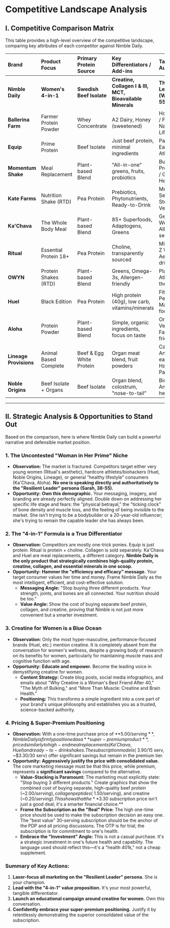 # Competitive Landscape Analysis

## I. Competitive Comparison Matrix

This table provides a high-level overview of the competitive landscape, comparing key attributes of each competitor against Nimble Daily.

| **Brand** | **Product Focus** | **Primary Protein Source** | **Key Differentiators / Add-ins** | **Target Audience** | **OTP Price** | **Sub Price** | **OTP/Serving** | **Sub/Serving** |
| :--- | :--- | :--- | :--- | :--- | :--- | :--- | :--- | :--- |
| **Nimble Daily** | **Women's 4-in-1** | **Swedish Beef Isolate** | **Creatine, Collagen I & III, MCT, Bioavailable Minerals** | **The Resilient Leader (Women 38-55+)** | **$74.99 (15)** | **$98.99 (30)** | **$5.00** | **$3.30** |
| **Ballerina Farm** | Farmer Protein Powder | Whey Concentrate | A2 Dairy, Honey (sweetened) | Homesteading / Family / Natural Lifestyle | $65.00 (25) | *N/A* | $2.60 | *N/A* |
| **Equip** | Prime Protein | Beef Isolate | Just beef protein, minimal ingredients | Paleo / Clean Eating / Athletes | $59.99 (30) | *N/A* | $2.00 | *N/A* |
| **Momentum Shake** | Meal Replacement | Plant-based Blend | "All-in-one" greens, fruits, probiotics | Busy Professionals / General Health | $79.00 (15) | *N/A* | $5.27 | *N/A* |
| **Kate Farms** | Nutrition Shake (RTD) | Pea Protein | Prebiotics, Phytonutrients, Ready-to-Drink | Medical / Sensitive Stomachs / Vegans | $54.00 (12) | *N/A* | $4.50 | *N/A* |
| **Ka'Chava** | The Whole Body Meal | Plant-based Blend | 85+ Superfoods, Adaptogens, Greens | General Wellness / All-in-one seekers | $69.95 (15) | *N/A* | $4.66 | *N/A* |
| **Ritual** | Essential Protein 18+ | Pea Protein | Choline, transparently sourced | Millennial/Gen Z Women, Aesthetically-driven | $40.00 (16) | *N/A* | $2.50 | *N/A* |
| **OWYN** | Protein Shakes (RTD) | Plant-based Blend | Greens, Omega-3s, Allergen-friendly | Plant-based Athletes / On-the-go | $47.99 (12) | *N/A* | $4.00 | *N/A* |
| **Huel** | Black Edition | Pea Protein | High protein (40g), low carb, vitamins/minerals | Fitness / Performance / Macro-focused | $90.00 (17) | *N/A* | $5.29 | *N/A* |
| **Aloha** | Protein Powder | Plant-based Blend | Simple, organic ingredients, focus on taste | Organic / Vegan / Family-friendly | $32.99 (15) | *N/A* | $2.20 | *N/A* |
| **Lineage Provisions** | Animal Based Complete | Beef & Egg White Protein | Organ meat blend, fruit powders | Carnivore / Ancestral eating / Hardcore Paleo | $69.00 (20) | *N/A* | $3.45 | *N/A* |
| **Noble Origins** | Beef Isolate + Organs | Beef Isolate | Organ blend, colostrum, "nose-to-tail" | Biohackers / Ancestral health / Men | $79.00 (30) | *N/A* | $2.63 | *N/A* |

---

## II. Strategic Analysis & Opportunities to Stand Out

Based on the comparison, here is where Nimble Daily can build a powerful narrative and defensible market position.

### 1. **The Uncontested "Woman in Her Prime" Niche**

*   **Observation:** The market is fractured. Competitors target either very young women (Ritual's aesthetic), hardcore athletes/biohackers (Huel, Noble Origins, Lineage), or general "healthy lifestyle" consumers (Ka'Chava, Aloha). **No one is speaking directly and authoritatively to the "Resilient Leader" persona (Sarah, 38-55).**
*   **Opportunity:** **Own this demographic.** Your messaging, imagery, and branding are already perfectly aligned. Double down on addressing her specific life stage and fears: the "physical betrayal," the "ticking clock" of bone density and muscle loss, and the feeling of being invisible to the market. She isn't trying to be a bodybuilder or a 20-year-old influencer; she's trying to remain the capable leader she has always been.

### 2. **The "4-in-1" Formula is a True Differentiator**

*   **Observation:** Competitors are mostly one-trick ponies. Equip is just protein. Ritual is protein + choline. Collagen is sold separately. Ka'Chava and Huel are meal replacements, a different category. **Nimble Daily is the only product that strategically combines high-quality protein, creatine, collagen, and essential minerals in one scoop.**
*   **Opportunity:** **Hammer the "efficiency and efficacy" message.** Your target consumer values her time and money. Frame Nimble Daily as the most intelligent, efficient, and cost-effective solution.
    *   **Messaging Angle:** "Stop buying three different products. Your strength, joints, and bones are all connected. Your nutrition should be too."
    *   **Value Angle:** Show the cost of buying separate beef protein, collagen, and creatine, proving that Nimble is not just more convenient but a smarter investment.

### 3. **Creatine for Women is a Blue Ocean**

*   **Observation:** Only the most hyper-masculine, performance-focused brands (Huel, etc.) mention creatine. It is completely absent from the conversation for women's wellness, despite a growing body of research on its benefits for women, particularly for maintaining muscle mass and cognitive function with age.
*   **Opportunity:** **Educate and empower.** Become the leading voice in demystifying creatine for women.
    *   **Content Strategy:** Create blog posts, social media infographics, and emails about "Why Creatine is a Woman's Best Friend After 40," "The Myth of Bulking," and "More Than Muscle: Creatine and Brain Health."
    *   **Positioning:** This transforms a simple ingredient into a core part of your brand's unique philosophy and establishes you as a trusted, science-backed authority.

### 4. **Pricing & Super-Premium Positioning**

*   **Observation:** With a one-time purchase price of **$5.00/serving**, Nimble Daily is firmly positioned as a **super-premium product**, priced similarly to high-end meal replacements (Ka'Chava, Huel) and ready-to-drink shakes. The subscription models (~$3.90/15 serv, ~$3.30/30 serv) offer significant savings but remain in the premium tier.
*   **Opportunity:** **Aggressively justify the price with consolidated value.** The core marketing message must be that this price, while premium, represents a **significant savings** compared to the alternative.
    *   **Value-Stacking is Paramount:** The marketing must explicitly state: "Stop buying 3 different products." Create graphics that show the combined cost of buying separate, high-quality beef protein (~$2.00/serving), collagen peptides (~$1.50/serving), and creatine (~$0.20/serving). This shows that the **$3.30 subscription price isn't just a good deal; it's a smarter financial choice.**
    *   **Frame the Subscription as the "Real" Price:** The high one-time price should be used to make the subscription decision an easy one. The "best value" 30-serving subscription should be the anchor of the PDP and all pricing discussions. The OTP is for trial; the subscription is for commitment to one's health.
    *   **Embrace the "Investment" Angle:** This is not a casual purchase. It's a strategic investment in one's future health and capability. The language used should reflect this—it's a "health 401k," not a cheap supplement.

### **Summary of Key Actions:**

1.  **Laser-focus all marketing on the "Resilient Leader" persona.** She is your champion.
2.  **Lead with the "4-in-1" value proposition.** It's your most powerful, tangible differentiator.
3.  **Launch an educational campaign around creatine for women.** Own this conversation.
4.  **Confidently embrace your super-premium positioning.** Justify it by relentlessly demonstrating the superior consolidated value of the subscription.
